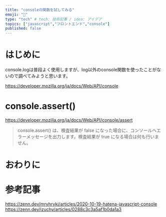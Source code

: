 ```yaml
---
title: "consoleの関数を試してみる"
emoji: "📘"
type: "tech" # tech: 技術記事 / idea: アイデア
topics: ["javascript","フロントエンド","console"]
published: false
---
```


# はじめに

console.logは普段よく使用しますが、log以外のconsole関数を使ったことがないので調べてみようと思います。  

https://developer.mozilla.org/ja/docs/Web/API/console  

# console.assert() 

https://developer.mozilla.org/ja/docs/Web/API/console/assert  

> console.assert() は、検査結果が false になった場合に、コンソールへエラーメッセージを出力します。検査結果が true になる場合は何も行いません。



# おわりに
# 参考記事

https://zenn.dev/mryhryki/articles/2020-10-19-hatena-javascript-console  
https://zenn.dev/izuchy/articles/0288c3c3a5af1b0da1a3  
